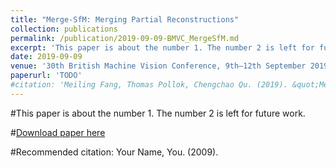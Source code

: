 ```yaml
---
title: "Merge-SfM: Merging Partial Reconstructions"
collection: publications
permalink: /publication/2019-09-09-BMVC_MergeSfM.md
excerpt: 'This paper is about the number 1. The number 2 is left for future work.'
date: 2019-09-09
venue: '30th British Machine Vision Conference, 9th—12th September 2019'
paperurl: 'TODO'
#citation: 'Meiling Fang, Thomas Pollok, Chengchao Qu. (2019). &quot;Merge-SfM: Merging Partial Reconstructions.&quot; <i>BMVC</i>. 1(1).'
---
```

#This paper is about the number 1. The number 2 is left for future work.

#[Download paper here](http://academicpages.github.io/files/paper1.pdf)

#Recommended citation: Your Name, You. (2009).
